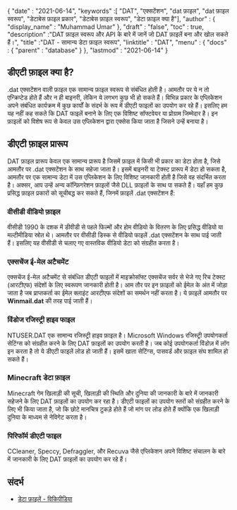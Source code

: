 {
  "date" : "2021-06-14",
  "keywords" :[ "DAT", "एक्सटेंशन", "dat फ़ाइल", "dat फ़ाइल स्वरूप", "डेटाबेस फ़ाइल प्रकार", "डेटाबेस फ़ाइल स्वरूप", "डेटा फ़ाइल क्या है"],
  "author" : {
    "display_name" : "Muhammad Umar"
},
  "draft" : "false",
  "toc" : true,
  "description" :"DAT फ़ाइल स्वरूप और API के बारे में जानें जो DAT फ़ाइलें बना और खोल सकते हैं।",
  "title" :"DAT - सामान्य डेटा फ़ाइल स्वरूप",
  "linktitle" : "DAT",
  "menu" : {
    "docs" : {
      "parent" : "database"
}
},
  "lastmod" : "2021-06-14"
}

## डीएटी फ़ाइल क्या है?
.dat एक्सटेंशन वाली फ़ाइल एक सामान्य फ़ाइल स्वरूप से संबंधित होती है। आमतौर पर ये न तो एन्क्रिप्टेड होते हैं और न ही बाइनरी, लेकिन ये लगभग कुछ भी हो सकते हैं। विभिन्न प्रकार के एप्लिकेशन अपने संबंधित कार्यक्रम में कुछ कार्यों के संदर्भ के रूप में डीएटी फाइलों का उपयोग कर रहे हैं। इसलिए हम यह नहीं कह सकते कि DAT फाइलें बनाने के लिए एक विशिष्ट सॉफ्टवेयर या प्रोग्राम जिम्मेदार है। इन फ़ाइलों को विशेष रूप से केवल उस एप्लिकेशन द्वारा एक्सेस किया जाता है जिसने उन्हें बनाया है।


## डीएटी फ़ाइल प्रारूप
DAT फ़ाइल प्रारूप केवल एक सामान्य प्रारूप है जिसमें फ़ाइल में किसी भी प्रकार का डेटा होता है, जिसे आमतौर पर .dat एक्सटेंशन के साथ सहेजा जाता है। इसमें बाइनरी या टेक्स्ट प्रारूप में डेटा हो सकता है, आमतौर पर एक सामान्य डेटा में उस एप्लिकेशन के लिए विशिष्ट जानकारी होती है जिसे वह संदर्भित करता है। अक्सर, आप उन्हें अन्य कॉन्फ़िगरेशन फ़ाइलों जैसे DLL फ़ाइलों के साथ पा सकते हैं। यहाँ हम कुछ प्रसिद्ध फ़ाइल प्रकारों को सूचीबद्ध कर सकते हैं, जिनमें फ़ाइलें .dat एक्सटेंशन हैं:

### वीसीडी वीडियो फ़ाइल
वीसीडी 1990 के दशक में डीवीडी से पहले फिल्मों और होम वीडियो के वितरण के लिए प्रसिद्ध वीडियो या मल्टीमीडिया स्रोत थे। आमतौर पर वीसीडी डिस्क से वीडियो फाइलें .dat एक्सटेंशन के साथ पाई जाती हैं। इसलिए यह वीसीडी से चलाए गए वास्तविक वीडियो डेटा को संग्रहीत करता है।
### एक्सचेंज ई-मेल अटैचमेंट
एक्सचेंज ई-मेल अटैचमेंट से संबंधित डीएटी फाइलों में माइक्रोसॉफ्ट एक्सचेंज सर्वर से भेजे गए रिच टेक्स्ट (आरटीएफ) संदेशों के लिए स्वरूपण जानकारी होती है। आम तौर पर इन फ़ाइलों को ईमेल के अंत में जोड़ा जाता है जब प्राप्तकर्ता का ईमेल क्लाइंट आरटीएफ संदेशों का समर्थन नहीं करता है। ये फ़ाइलें आमतौर पर **Winmail.dat** की तरह पाई जाती हैं।
### विंडोज रजिस्ट्री हाइव फाइल
NTUSER.DAT एक सामान्य रजिस्ट्री हाइव फ़ाइल है। Microsoft Windows रजिस्ट्री उपयोगकर्ता सेटिंग्स को संग्रहीत करने के लिए DAT फ़ाइलों का उपयोग करती है। जब कोई उपयोगकर्ता विंडोज़ में लॉग इन करता है तो ये डीएटी फाइलें लोड हो जाती हैं। इसमें खाता सेटिंग्स, पासवर्ड और फ़ाइल संघ शामिल हो सकते हैं।
### Minecraft डेटा फ़ाइल
Minecraft गेम खिलाड़ी की सूची, खिलाड़ी की स्थिति और दुनिया की जानकारी के बारे में जानकारी सहेजने के लिए DAT फ़ाइलों का उपयोग कर रहा है। डीएटी फाइलों का उपयोग स्तरों को संग्रहीत करने के लिए भी किया जाता है, जो कि छोटे मानचित्र टुकड़े होते हैं जो मांग पर लोड होते हैं क्योंकि एक खिलाड़ी दुनिया के माध्यम से नेविगेट करता है।
### पिरिफॉर्म डीएटी फाइल
CCleaner, Speccy, Defraggler, और Recuva जैसे एप्लिकेशन अपने विशिष्ट संचालन के बारे में जानकारी के लिए DAT फ़ाइलों का उपयोग कर रहे हैं।




## संदर्भ ##

* [डेटा फ़ाइलें - विकिपीडिया](https://en.wikipedia.org/wiki/Data_file)

